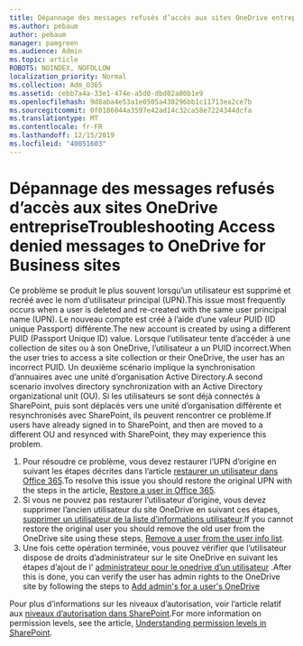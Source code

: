 ```yaml
---
title: Dépannage des messages refusés d’accès aux sites OneDrive entreprise
ms.author: pebaum
author: pebaum
manager: pamgreen
ms.audience: Admin
ms.topic: article
ROBOTS: NOINDEX, NOFOLLOW
localization_priority: Normal
ms.collection: Adm_O365
ms.assetid: cebb7a4a-33e1-474e-a5d0-dbd02a80b1e9
ms.openlocfilehash: 9d8aba4e53a1e0505a430296bb1c11713ea2ce7b
ms.sourcegitcommit: 0f0186044a3597e42ad14c32ca58e7224344dcfa
ms.translationtype: MT
ms.contentlocale: fr-FR
ms.lasthandoff: 12/15/2019
ms.locfileid: "40051603"
---
```

# <a name="troubleshooting-access-denied-messages-to-onedrive-for-business-sites"></a><span data-ttu-id="04d92-102">Dépannage des messages refusés d’accès aux sites OneDrive entreprise</span><span class="sxs-lookup"><span data-stu-id="04d92-102">Troubleshooting Access denied messages to OneDrive for Business sites</span></span>

<span data-ttu-id="04d92-103">Ce problème se produit le plus souvent lorsqu’un utilisateur est supprimé et recréé avec le nom d’utilisateur principal (UPN).</span><span class="sxs-lookup"><span data-stu-id="04d92-103">This issue most frequently occurs when a user is deleted and re-created with the same user principal name (UPN).</span></span> <span data-ttu-id="04d92-104">Le nouveau compte est créé à l’aide d’une valeur PUID (ID unique Passport) différente.</span><span class="sxs-lookup"><span data-stu-id="04d92-104">The new account is created by using a different PUID (Passport Unique ID) value.</span></span> <span data-ttu-id="04d92-105">Lorsque l’utilisateur tente d’accéder à une collection de sites ou à son OneDrive, l’utilisateur a un PUID incorrect.</span><span class="sxs-lookup"><span data-stu-id="04d92-105">When the user tries to access a site collection or their OneDrive, the user has an incorrect PUID.</span></span> <span data-ttu-id="04d92-106">Un deuxième scénario implique la synchronisation d’annuaires avec une unité d’organisation Active Directory.</span><span class="sxs-lookup"><span data-stu-id="04d92-106">A second scenario involves directory synchronization with an Active Directory organizational unit (OU).</span></span> <span data-ttu-id="04d92-107">Si les utilisateurs se sont déjà connectés à SharePoint, puis sont déplacés vers une unité d’organisation différente et resynchronisés avec SharePoint, ils peuvent rencontrer ce problème.</span><span class="sxs-lookup"><span data-stu-id="04d92-107">If users have already signed in to SharePoint, and then are moved to a different OU and resynced with SharePoint, they may experience this problem.</span></span>

1. <span data-ttu-id="04d92-108">Pour résoudre ce problème, vous devez restaurer l’UPN d’origine en suivant les étapes décrites dans l’article [restaurer un utilisateur dans Office 365](https://docs.microsoft.com/office365/admin/add-users/restore-user?view=o365-worldwide).</span><span class="sxs-lookup"><span data-stu-id="04d92-108">To resolve this issue you should restore the original UPN with the steps in the article, [Restore a user in Office 365](https://docs.microsoft.com/office365/admin/add-users/restore-user?view=o365-worldwide).</span></span>
2. <span data-ttu-id="04d92-109">Si vous ne pouvez pas restaurer l’utilisateur d’origine, vous devez supprimer l’ancien utilisateur du site OneDrive en suivant ces étapes, [supprimer un utilisateur de la liste d’informations utilisateur]().</span><span class="sxs-lookup"><span data-stu-id="04d92-109">If you cannot restore the original user you should remove the old user from the OneDrive site using these steps, [Remove a user from the user info list]().</span></span> 
3. <span data-ttu-id="04d92-110">Une fois cette opération terminée, vous pouvez vérifier que l’utilisateur dispose de droits d’administrateur sur le site OneDrive en suivant les étapes d’ajout de l' [administrateur pour le onedrive d’un utilisateur](https://docs.microsoft.com/sharepoint/manage-user-profiles?redirectSourcePath=%252fen-us%252farticle%252fmanage-user-profiles-in-the-sharepoint-admin-center-494bec9c-6654-41f0-920f-f7f937ea9723#add-and-remove-admins-for-a-users-onedrive) .</span><span class="sxs-lookup"><span data-stu-id="04d92-110">After this is done, you can verify the user has admin rights to the OneDrive site by following the steps to [Add admin's for a user's OneDrive](https://docs.microsoft.com/sharepoint/manage-user-profiles?redirectSourcePath=%252fen-us%252farticle%252fmanage-user-profiles-in-the-sharepoint-admin-center-494bec9c-6654-41f0-920f-f7f937ea9723#add-and-remove-admins-for-a-users-onedrive)</span></span>

<span data-ttu-id="04d92-111">Pour plus d’informations sur les niveaux d’autorisation, voir l’article relatif aux [niveaux d’autorisation dans SharePoint](https://docs.microsoft.com/sharepoint/understanding-permission-levels).</span><span class="sxs-lookup"><span data-stu-id="04d92-111">For more information on permission levels, see the article, [Understanding permission levels in SharePoint](https://docs.microsoft.com/sharepoint/understanding-permission-levels).</span></span>
